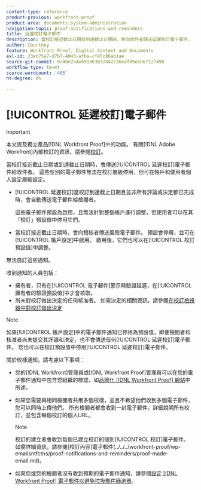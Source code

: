 ```yaml
---
content-type: reference
product-previous: workfront-proof
product-area: documents;system-administration
navigation-topic: proof-notifications-and-reminders
title: 延遲校訂電子郵件
description: 當校訂接近截止日期或到達截止日期時，將向收件者傳送延遲校訂電子郵件。 這些型別的電子郵件無法在校訂層級停用，但可在帳戶和使用者個人設定層級設定。
author: Courtney
feature: Workfront Proof, Digital Content and Documents
exl-id: 23eb75a7-d7b7-4043-afba-cf45c86ab1ae
source-git-commit: 0c40e2b4e691d63832842736eaf09eeb67127498
workflow-type: tm+mt
source-wordcount: '405'
ht-degree: 0%

---
```


# [!UICONTROL 延遲校訂]電子郵件

>[!IMPORTANT]
>
>本文提及獨立產品[!DNL Workfront Proof]中的功能。 有關[!DNL Adobe Workfront]內部校訂的資訊，請參閱[校訂](../../../review-and-approve-work/proofing/proofing.md)。

當校訂接近截止日期或到達截止日期時，會傳送[!UICONTROL 延遲校訂]電子郵件給收件者。 這些型別的電子郵件無法在校訂層級停用，但可在帳戶和使用者個人設定層級設定。

* [!UICONTROL 延遲校訂]當校訂到達截止日期且並非所有評論或決定都已完成時，會自動傳送電子郵件給檢閱者。

  這些電子郵件預設為啟用，且無法針對整個帳戶進行調整，但使用者可以在其「校訂」預設值中停用它們。

* 當校訂接近截止日期時，會向稽核者傳送風險電子郵件。 預設會停用，並可在[!UICONTROL 帳戶設定]中啟用。 啟用後，它們也可以在[!UICONTROL 校訂預設值]中調整。

無法自訂這些通知。

收到通知的人員包括：

* 擁有者，只有在[!UICONTROL 電子郵件]警示時驗證延遲，在[!UICONTROL 擁有者的驗證預設值]中才會核取。
* 尚未對校訂做出決定的任何核准者。 如需決定的相關資訊，請參閱[在校訂檢視器中對校訂做出決定](../../../review-and-approve-work/proofing/reviewing-proofs-within-workfront/make-a-decision-on-a-proof/make-decisions-on-proof.md)

>[!NOTE]
>
>如果[!UICONTROL 帳戶設定]中的電子郵件通知已停用為預設值，即使檢閱者和核准者尚未提交其評論和決定，也不會傳送任何[!UICONTROL 延遲校訂]電子郵件。 您也可以在校訂預設值中停用[!UICONTROL 延遲校訂]電子郵件。

關於校樣通知，請考慮以下事項：

* 您的[!DNL Workfront]管理員或[!DNL Workfront Proof]管理員可以在您的電子郵件通知中包含您組織的標誌，如[品牌化 [!DNL Workfront Proof] 網站](../../../workfront-proof/wp-acct-admin/branding/brand-wp-site.md)中所述。
* 如果您需要與相同檢閱者共用多個校樣，並且不希望他們收到多個電子郵件，您可以同時上傳他們。 所有檢閱者都會收到一封電子郵件，詳細說明所有校訂，並包含每個校訂的個人URL。

  >[!NOTE]
  >
  >校訂的建立者會收到每個已建立校訂的個別[!UICONTROL 校訂]電子郵件。 如需詳細資訊，請參閱[校訂內容]電子郵件(../../../workfront-proof/wp-emailsntfctns/proof-notifications-and-reminders/proof-made-email.md)。

* 如果您或您的檢閱者沒有收到預期的電子郵件通知，請參閱[設定 [!DNL Workfront Proof] 電子郵件以避免垃圾郵件篩選器](../../../workfront-proof/wp-emailsntfctns/avoiding-spam-filters/configure-wp-emails-avoid-spam-filters.md)。
